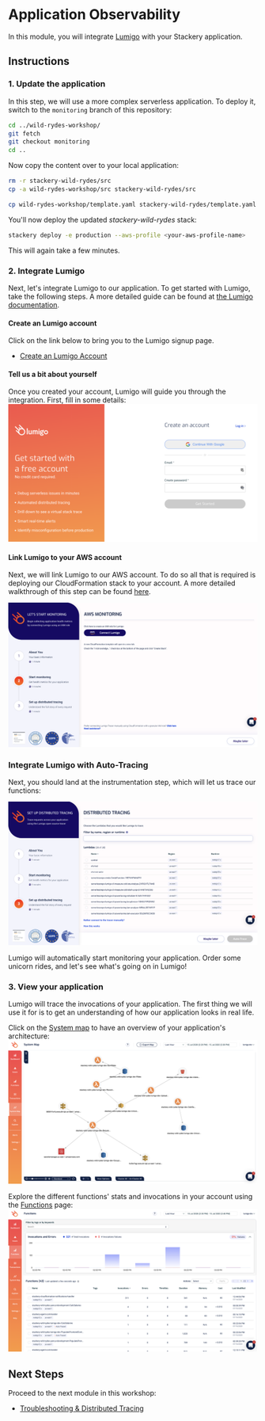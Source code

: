 # Application Observability
In this module, you will integrate [Lumigo](https://lumigo.io) with your Stackery application.

## Instructions

### 1. Update the application 
In this step, we will use a more complex serverless application. To deploy it, switch to the `monitoring` branch of this repository:

```bash
cd ../wild-rydes-workshop/
git fetch
git checkout monitoring
cd ..
```

Now copy the content over to your local application:

```bash
rm -r stackery-wild-rydes/src
cp -a wild-rydes-workshop/src stackery-wild-rydes/src
```
```bash
cp wild-rydes-workshop/template.yaml stackery-wild-rydes/template.yaml
```

You'll now deploy the updated *stackery-wild-rydes* stack:

```bash
stackery deploy -e production --aws-profile <your-aws-profile-name>
```

This will again take a few minutes.

### 2. Integrate Lumigo
Next, let's integrate Lumigo to our application. To get started with Lumigo, take the following steps. A more detailed guide can be found at [the Lumigo documentation](https://docs.lumigo.io/docs/create-an-account).

#### Create an Lumigo account
Click on the link below to bring you to the Lumigo signup page.

* [Create an Lumigo Account](https://platform.lumigo.io/signup)

#### Tell us a bit about yourself
Once you created your account, Lumigo will guide you through the integration. First, fill in some details:
![Lumigo about you](./images/06-lumigo-about-you.png)

#### Link Lumigo to your AWS account
Next, we will link Lumigo to our AWS account. To do so all that is required is deploying our CloudFormation stack to your account. A more detailed walkthrough of this step can be found [here](https://docs.lumigo.io/docs/connect-your-environment).

![Lumigo connect AWS](./images/06-lumigo-connect-aws.png)

### Integrate Lumigo with Auto-Tracing
Next, you should land at the instrumentation step, which will let us trace our functions:

![Lumigo auto instrumentation](./images/06-lumigo-auto-instrumentation.png)

Lumigo will automatically start monitoring your application. Order some unicorn rides, and let's see what's going on in Lumigo!

### 3. View your application
Lumigo will trace the invocations of your application. The first thing we will use it for is to get an understanding of how our application looks in real life.

Click on the [System map](https://platform.lumigo.io/system-map) to have an overview of your application's architecture:
![Wild Rydes architecture](images/06-lumigo-architecture.png)

Explore the different functions' stats and invocations in your account using the [Functions](https://platform.lumigo.io/functions) page:
![Wild Rydes functions](images/06-lumigo-functions.png)

## Next Steps
Proceed to the next module in this workshop:

* [Troubleshooting & Distributed Tracing](07-troubleshooting-distributed-tracing.md)
